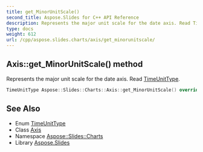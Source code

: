 ```yaml
---
title: get_MinorUnitScale()
second_title: Aspose.Slides for C++ API Reference
description: Represents the major unit scale for the date axis. Read TimeUnitType.
type: docs
weight: 612
url: /cpp/aspose.slides.charts/axis/get_minorunitscale/
---
```

## Axis::get_MinorUnitScale() method


Represents the major unit scale for the date axis. Read [TimeUnitType](../../timeunittype/).

```cpp
TimeUnitType Aspose::Slides::Charts::Axis::get_MinorUnitScale() override
```

## See Also

* Enum [TimeUnitType](../timeunittype/)
* Class [Axis](./)
* Namespace [Aspose::Slides::Charts](../)
* Library [Aspose.Slides](../../)